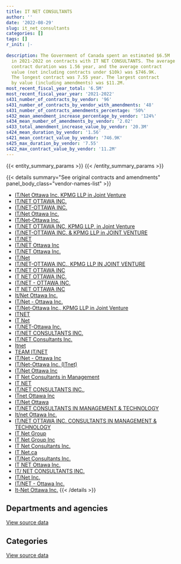 ```yaml
---
title: IT NET CONSULTANTS
author: ''
date: '2022-08-29'
slug: it_net_consultants
categories: []
tags: []
r_init: |-
  
description: The Government of Canada spent an estimated $6.5M
  in 2021-2022 on contracts with IT NET CONSULTANTS. The average
  contract duration was 1.56 year, and the average contract
  value (not including contracts under $10k) was $746.9K.
  The longest contract was 7.55 year. The largest contract
  by value (including amendments) was $11.2M.
most_recent_fiscal_year_total: '6.5M'
most_recent_fiscal_year_year: '2021-2022'
s431_number_of_contracts_by_vendor: '96'
s431_number_of_contracts_by_vendor_with_amendments: '48'
s431_number_of_contracts_amendments_percentage: '50%'
s432_mean_amendment_increase_percentage_by_vendor: '124%'
s434_mean_number_of_amendments_by_vendor: '2.02'
s433_total_amendment_increase_value_by_vendor: '20.3M'
s424_mean_duration_by_vendor: '1.56'
s421_mean_contract_value_by_vendor: '746.9K'
s425_max_duration_by_vendor: '7.55'
s422_max_contract_value_by_vendor: '11.2M'
---
```


<script src="/rmarkdown-libs/htmlwidgets/htmlwidgets.js"></script>
<link href="/rmarkdown-libs/datatables-css/datatables-crosstalk.css" rel="stylesheet" />
<script src="/rmarkdown-libs/datatables-binding/datatables.js"></script>
<script src="/rmarkdown-libs/jquery/jquery-3.6.0.min.js"></script>
<link href="/rmarkdown-libs/dt-core-bootstrap/css/dataTables.bootstrap.min.css" rel="stylesheet" />
<link href="/rmarkdown-libs/dt-core-bootstrap/css/dataTables.bootstrap.extra.css" rel="stylesheet" />
<script src="/rmarkdown-libs/dt-core-bootstrap/js/jquery.dataTables.min.js"></script>
<script src="/rmarkdown-libs/dt-core-bootstrap/js/dataTables.bootstrap.min.js"></script>
<link href="/rmarkdown-libs/crosstalk/css/crosstalk.min.css" rel="stylesheet" />
<script src="/rmarkdown-libs/crosstalk/js/crosstalk.min.js"></script>
<script src="/rmarkdown-libs/htmlwidgets/htmlwidgets.js"></script>
<link href="/rmarkdown-libs/datatables-css/datatables-crosstalk.css" rel="stylesheet" />
<script src="/rmarkdown-libs/datatables-binding/datatables.js"></script>
<script src="/rmarkdown-libs/jquery/jquery-3.6.0.min.js"></script>
<link href="/rmarkdown-libs/dt-core-bootstrap/css/dataTables.bootstrap.min.css" rel="stylesheet" />
<link href="/rmarkdown-libs/dt-core-bootstrap/css/dataTables.bootstrap.extra.css" rel="stylesheet" />
<script src="/rmarkdown-libs/dt-core-bootstrap/js/jquery.dataTables.min.js"></script>
<script src="/rmarkdown-libs/dt-core-bootstrap/js/dataTables.bootstrap.min.js"></script>
<link href="/rmarkdown-libs/crosstalk/css/crosstalk.min.css" rel="stylesheet" />
<script src="/rmarkdown-libs/crosstalk/js/crosstalk.min.js"></script>

{{< entity_summary_params >}}
{{< /entity_summary_params >}}

{{< details summary="See original contracts and amendments" panel_body_class="vendor-names-list" >}}
- [IT/Net Ottawa Inc. KPMG LLP in Joint Venture](https://search.open.canada.ca/en/ct/?sort=contract_value_f%20desc&page=1&search_text=%22IT%2fNet%20Ottawa%20Inc.%20KPMG%20LLP%20in%20Joint%20Venture%22)
- [IT/NET OTTAWA INC.](https://search.open.canada.ca/en/ct/?sort=contract_value_f%20desc&page=1&search_text=%22IT%2fNET%20OTTAWA%20INC.%22)
- [IT/NET-OTTAWA INC.](https://search.open.canada.ca/en/ct/?sort=contract_value_f%20desc&page=1&search_text=%22IT%2fNET-OTTAWA%20INC.%22)
- [IT/Net Ottawa Inc.](https://search.open.canada.ca/en/ct/?sort=contract_value_f%20desc&page=1&search_text=%22IT%2fNet%20Ottawa%20Inc.%22)
- [IT/Net-Ottawa Inc.](https://search.open.canada.ca/en/ct/?sort=contract_value_f%20desc&page=1&search_text=%22IT%2fNet-Ottawa%20Inc.%22)
- [IT/NET OTTAWA INC, KPMG LLP, in Joint Venture](https://search.open.canada.ca/en/ct/?sort=contract_value_f%20desc&page=1&search_text=%22IT%2fNET%20OTTAWA%20INC%2c%20KPMG%20LLP%2c%20in%20Joint%20Venture%22)
- [IT/NET-OTTAWA INC. & KPMG LLP in JOINT VENTURE](https://search.open.canada.ca/en/ct/?sort=contract_value_f%20desc&page=1&search_text=%22IT%2fNET-OTTAWA%20INC.%20%26%20KPMG%20LLP%20in%20JOINT%20VENTURE%22)
- [IT/NET](https://search.open.canada.ca/en/ct/?sort=contract_value_f%20desc&page=1&search_text=%22IT%2fNET%22)
- [IT/NET Ottawa Inc](https://search.open.canada.ca/en/ct/?sort=contract_value_f%20desc&page=1&search_text=%22IT%2fNET%20Ottawa%20Inc%22)
- [IT/NET Ottawa Inc.](https://search.open.canada.ca/en/ct/?sort=contract_value_f%20desc&page=1&search_text=%22IT%2fNET%20Ottawa%20Inc.%22)
- [IT/Net](https://search.open.canada.ca/en/ct/?sort=contract_value_f%20desc&page=1&search_text=%22IT%2fNet%22)
- [IT/NET-OTTAWA INC., KPMG LLP IN JOINT VENTURE](https://search.open.canada.ca/en/ct/?sort=contract_value_f%20desc&page=1&search_text=%22IT%2fNET-OTTAWA%20INC.%2c%20KPMG%20LLP%20IN%20JOINT%20VENTURE%22)
- [IT/NET OTTAWA INC](https://search.open.canada.ca/en/ct/?sort=contract_value_f%20desc&page=1&search_text=%22IT%2fNET%20OTTAWA%20INC%22)
- [IT NET OTTAWA INC.](https://search.open.canada.ca/en/ct/?sort=contract_value_f%20desc&page=1&search_text=%22IT%20NET%20OTTAWA%20INC.%22)
- [IT/NET - OTTAWA INC.](https://search.open.canada.ca/en/ct/?sort=contract_value_f%20desc&page=1&search_text=%22IT%2fNET%20-%20OTTAWA%20INC.%22)
- [IT NET OTTAWA INC](https://search.open.canada.ca/en/ct/?sort=contract_value_f%20desc&page=1&search_text=%22IT%20NET%20OTTAWA%20INC%22)
- [It/Net Ottawa Inc.](https://search.open.canada.ca/en/ct/?sort=contract_value_f%20desc&page=1&search_text=%22It%2fNet%20Ottawa%20Inc.%22)
- [IT/Net - Ottawa Inc.](https://search.open.canada.ca/en/ct/?sort=contract_value_f%20desc&page=1&search_text=%22IT%2fNet%20-%20Ottawa%20Inc.%22)
- [IT/Net-Ottawa Inc., KPMG LLP in Joint Venture](https://search.open.canada.ca/en/ct/?sort=contract_value_f%20desc&page=1&search_text=%22IT%2fNet-Ottawa%20Inc.%2c%20KPMG%20LLP%20in%20Joint%20Venture%22)
- [ITNET](https://search.open.canada.ca/en/ct/?sort=contract_value_f%20desc&page=1&search_text=%22ITNET%22)
- [IT Net](https://search.open.canada.ca/en/ct/?sort=contract_value_f%20desc&page=1&search_text=%22IT%20Net%22)
- [IT/NET-Ottawa Inc.](https://search.open.canada.ca/en/ct/?sort=contract_value_f%20desc&page=1&search_text=%22IT%2fNET-Ottawa%20Inc.%22)
- [IT/NET CONSULTANTS INC.](https://search.open.canada.ca/en/ct/?sort=contract_value_f%20desc&page=1&search_text=%22IT%2fNET%20CONSULTANTS%20INC.%22)
- [IT/NET Consultants Inc.](https://search.open.canada.ca/en/ct/?sort=contract_value_f%20desc&page=1&search_text=%22IT%2fNET%20Consultants%20Inc.%22)
- [Itnet](https://search.open.canada.ca/en/ct/?sort=contract_value_f%20desc&page=1&search_text=%22Itnet%22)
- [TEAM IT/NET](https://search.open.canada.ca/en/ct/?sort=contract_value_f%20desc&page=1&search_text=%22TEAM%20IT%2fNET%22)
- [IT/Net - Ottawa Inc](https://search.open.canada.ca/en/ct/?sort=contract_value_f%20desc&page=1&search_text=%22IT%2fNet%20-%20Ottawa%20Inc%22)
- [IT/Net-Ottawa Inc. (ITnet)](https://search.open.canada.ca/en/ct/?sort=contract_value_f%20desc&page=1&search_text=%22IT%2fNet-Ottawa%20Inc.%20%28ITnet%29%22)
- [IT/Net Ottawa Inc](https://search.open.canada.ca/en/ct/?sort=contract_value_f%20desc&page=1&search_text=%22IT%2fNet%20Ottawa%20Inc%22)
- [IT Net Consultants in Management](https://search.open.canada.ca/en/ct/?sort=contract_value_f%20desc&page=1&search_text=%22IT%20Net%20Consultants%20in%20Management%22)
- [IT NET](https://search.open.canada.ca/en/ct/?sort=contract_value_f%20desc&page=1&search_text=%22IT%20NET%22)
- [IT/NET CONSULTANTS INC.,](https://search.open.canada.ca/en/ct/?sort=contract_value_f%20desc&page=1&search_text=%22IT%2fNET%20CONSULTANTS%20INC.%2c%22)
- [ITnet Ottawa Inc](https://search.open.canada.ca/en/ct/?sort=contract_value_f%20desc&page=1&search_text=%22ITnet%20Ottawa%20Inc%22)
- [IT/Net Ottawa](https://search.open.canada.ca/en/ct/?sort=contract_value_f%20desc&page=1&search_text=%22IT%2fNet%20Ottawa%22)
- [IT/NET CONSULTANTS IN MANAGEMENT & TECHNOLOGY](https://search.open.canada.ca/en/ct/?sort=contract_value_f%20desc&page=1&search_text=%22IT%2fNET%20CONSULTANTS%20IN%20MANAGEMENT%20%26%20TECHNOLOGY%22)
- [It/net Ottawa Inc.](https://search.open.canada.ca/en/ct/?sort=contract_value_f%20desc&page=1&search_text=%22It%2fnet%20Ottawa%20Inc.%22)
- [IT/NET OTTAWA INC. CONSULTANTS IN MANAGEMENT & TECHNOLOGY](https://search.open.canada.ca/en/ct/?sort=contract_value_f%20desc&page=1&search_text=%22IT%2fNET%20OTTAWA%20INC.%20CONSULTANTS%20IN%20MANAGEMENT%20%26%20TECHNOLOGY%22)
- [IT Net Group](https://search.open.canada.ca/en/ct/?sort=contract_value_f%20desc&page=1&search_text=%22IT%20Net%20Group%22)
- [IT Net Group Inc](https://search.open.canada.ca/en/ct/?sort=contract_value_f%20desc&page=1&search_text=%22IT%20Net%20Group%20Inc%22)
- [IT Net Consultants Inc.](https://search.open.canada.ca/en/ct/?sort=contract_value_f%20desc&page=1&search_text=%22IT%20Net%20Consultants%20Inc.%22)
- [IT Net.ca](https://search.open.canada.ca/en/ct/?sort=contract_value_f%20desc&page=1&search_text=%22IT%20Net.ca%22)
- [IT/Net Consultants Inc.](https://search.open.canada.ca/en/ct/?sort=contract_value_f%20desc&page=1&search_text=%22IT%2fNet%20Consultants%20Inc.%22)
- [IT NET Ottawa Inc.](https://search.open.canada.ca/en/ct/?sort=contract_value_f%20desc&page=1&search_text=%22IT%20NET%20Ottawa%20Inc.%22)
- [IT/ NET CONSULTANTS INC.](https://search.open.canada.ca/en/ct/?sort=contract_value_f%20desc&page=1&search_text=%22IT%2f%20NET%20CONSULTANTS%20INC.%22)
- [IT/Net Inc.](https://search.open.canada.ca/en/ct/?sort=contract_value_f%20desc&page=1&search_text=%22IT%2fNet%20Inc.%22)
- [IT/NET - Ottawa Inc.](https://search.open.canada.ca/en/ct/?sort=contract_value_f%20desc&page=1&search_text=%22IT%2fNET%20-%20Ottawa%20Inc.%22)
- [It-Net Ottawa Inc.](https://search.open.canada.ca/en/ct/?sort=contract_value_f%20desc&page=1&search_text=%22It-Net%20Ottawa%20Inc.%22)
{{< /details >}}

## Departments and agencies

<div id="htmlwidget-1" style="width:100%;height:auto;" class="datatables html-widget"></div>
<script type="application/json" data-for="htmlwidget-1">{"x":{"style":"bootstrap","filter":"none","vertical":false,"data":[["<a href=\"/departments/aafc-aac/\">Agriculture and Agri-Food Canada<\/a>","<a href=\"/departments/aandc-aadnc/\">Crown-Indigenous Relations and Northern Affairs Canada<\/a>","<a href=\"/departments/cbsa-asfc/\">Canada Border Services Agency<\/a>","<a href=\"/departments/cra-arc/\">Canada Revenue Agency<\/a>","<a href=\"/departments/csa-asc/\">Canadian Space Agency<\/a>","<a href=\"/departments/csc-scc/\">Correctional Service of Canada<\/a>","<a href=\"/departments/cta-otc/\">Canadian Transportation Agency<\/a>","<a href=\"/departments/dfatd-maecd/\">Global Affairs Canada<\/a>","<a href=\"/departments/dfo-mpo/\">Fisheries and Oceans Canada<\/a>","<a href=\"/departments/dnd-mdn/\">National Defence<\/a>","<a href=\"/departments/ec/\">Environment and Climate Change Canada<\/a>","<a href=\"/departments/elections/\">Elections Canada<\/a>","<a href=\"/departments/esdc-edsc/\">Employment and Social Development Canada<\/a>","<a href=\"/departments/hc-sc/\">Health Canada<\/a>","<a href=\"/departments/ic/\">Innovation, Science and Economic Development Canada<\/a>","<a href=\"/departments/lac-bac/\">Library and Archives Canada<\/a>","<a href=\"/departments/oag-bvg/\">Office of the Auditor General of Canada<\/a>","<a href=\"/departments/pwgsc-tpsgc/\">Public Services and Procurement Canada<\/a>","<a href=\"/departments/ssc-spc/\">Shared Services Canada<\/a>"],[670134.45,371723.01,267991.9,347264.21,45245.3,null,68515.39,884554.5,14845.94,4940019.91,90068.56,901470.87,685577.45,1253762.03,398194.51,483780.59,null,933832.39,null],[671970.43,158847.94,268726.13,1040.05,null,14582.24,290299.83,833628.95,147476.3,5163328.67,90315.32,345779.28,362527.06,1257197,171214.94,339092.78,null,1730399.16,null],[670134.45,null,179150.75,10259.95,null,25246.87,250234.83,625278.63,321022.83,3691741.03,37982.3,null,null,1253762.03,null,347334.02,null,1662911.57,null],[670134.45,null,null,null,null,null,null,568033.21,null,205593.16,102692.9,null,815969.67,1253762.03,95801.4,379660.72,231531.89,1688358.2,486899.21]],"container":"<table class=\"table table-striped table-hover row-border order-column display\">\n  <thead>\n    <tr>\n      <th>Department<\/th>\n      <th>2018-2019<\/th>\n      <th>2019-2020<\/th>\n      <th>2020-2021<\/th>\n      <th>2021-2022<\/th>\n    <\/tr>\n  <\/thead>\n<\/table>","options":{"order":[[4,"desc"]],"pageLength":10,"autoWidth":true,"columnDefs":[{"targets":1,"render":"function(data, type, row, meta) {\n    return type !== 'display' ? data : DTWidget.formatCurrency(data, \"$\", 2, 3, \",\", \".\", true, null);\n  }"},{"targets":2,"render":"function(data, type, row, meta) {\n    return type !== 'display' ? data : DTWidget.formatCurrency(data, \"$\", 2, 3, \",\", \".\", true, null);\n  }"},{"targets":3,"render":"function(data, type, row, meta) {\n    return type !== 'display' ? data : DTWidget.formatCurrency(data, \"$\", 2, 3, \",\", \".\", true, null);\n  }"},{"targets":4,"render":"function(data, type, row, meta) {\n    return type !== 'display' ? data : DTWidget.formatCurrency(data, \"$\", 2, 3, \",\", \".\", true, null);\n  }"},{"width":"16%","targets":[1,2,3,4]},{"className":"dt-right","targets":[1,2,3,4]}],"orderClasses":false}},"evals":["options.columnDefs.0.render","options.columnDefs.1.render","options.columnDefs.2.render","options.columnDefs.3.render"],"jsHooks":[]}</script>
<p class="text-right">
<a href="https://github.com/GoC-Spending/contracts-data/tree/main/data/out/vendors/it_net_consultants/summary_by_fiscal_year_by_department.csv" class="source-data-link btn btn-link">View source data</a>
</p>

## Categories

<div id="htmlwidget-2" style="width:100%;height:auto;" class="datatables html-widget"></div>
<script type="application/json" data-for="htmlwidget-2">{"x":{"style":"bootstrap","filter":"none","vertical":false,"data":[["<a href=\"/categories/defence/\">Defence<\/a>","<a href=\"/categories/professional_services/\">Professional services<\/a>","<a href=\"/categories/information_technology/\">Information technology<\/a>","<a href=\"/categories/industrial_products_and_services/\">Industrial products and services<\/a>","<a href=\"/categories/human_capital/\">Human capital<\/a>"],[1022078.38,4357948.08,6976954.55,null,null],[1422360.02,4304074.48,6119991.6,null,null],[404167.87,3781846.88,4727444.51,161600,null],[null,890986.68,5406949.92,161600,38900.25]],"container":"<table class=\"table table-striped table-hover row-border order-column display\">\n  <thead>\n    <tr>\n      <th>Category<\/th>\n      <th>2018-2019<\/th>\n      <th>2019-2020<\/th>\n      <th>2020-2021<\/th>\n      <th>2021-2022<\/th>\n    <\/tr>\n  <\/thead>\n<\/table>","options":{"order":[[4,"desc"]],"dom":"t","pageLength":30,"autoWidth":true,"columnDefs":[{"targets":1,"render":"function(data, type, row, meta) {\n    return type !== 'display' ? data : DTWidget.formatCurrency(data, \"$\", 2, 3, \",\", \".\", true, null);\n  }"},{"targets":2,"render":"function(data, type, row, meta) {\n    return type !== 'display' ? data : DTWidget.formatCurrency(data, \"$\", 2, 3, \",\", \".\", true, null);\n  }"},{"targets":3,"render":"function(data, type, row, meta) {\n    return type !== 'display' ? data : DTWidget.formatCurrency(data, \"$\", 2, 3, \",\", \".\", true, null);\n  }"},{"targets":4,"render":"function(data, type, row, meta) {\n    return type !== 'display' ? data : DTWidget.formatCurrency(data, \"$\", 2, 3, \",\", \".\", true, null);\n  }"},{"width":"16%","targets":[1,2,3,4]},{"className":"dt-right","targets":[1,2,3,4]}],"orderClasses":false,"lengthMenu":[10,25,30,50,100]}},"evals":["options.columnDefs.0.render","options.columnDefs.1.render","options.columnDefs.2.render","options.columnDefs.3.render"],"jsHooks":[]}</script>
<p class="text-right">
<a href="https://github.com/GoC-Spending/contracts-data/tree/main/data/out/vendors/it_net_consultants/summary_by_fiscal_year_by_category.csv" class="source-data-link btn btn-link">View source data</a>
</p>
